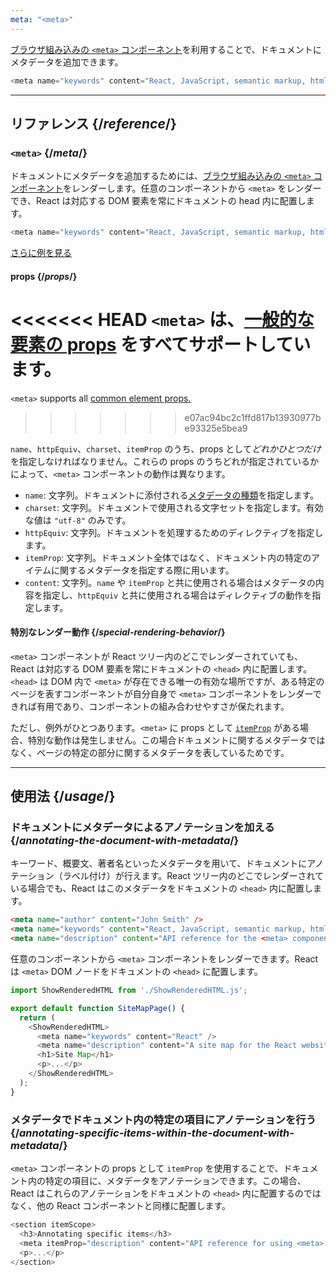 ```yaml
---
meta: "<meta>"
---
```


<Intro>

[ブラウザ組み込みの `<meta>` コンポーネント](https://developer.mozilla.org/en-US/docs/Web/HTML/Element/meta)を利用することで、ドキュメントにメタデータを追加できます。

```js
<meta name="keywords" content="React, JavaScript, semantic markup, html" />
```

</Intro>

<InlineToc />

---

## リファレンス {/*reference*/}

### `<meta>` {/*meta*/}

ドキュメントにメタデータを追加するためには、[ブラウザ組み込みの `<meta>` コンポーネント](https://developer.mozilla.org/en-US/docs/Web/HTML/Element/meta)をレンダーします。任意のコンポーネントから `<meta>` をレンダーでき、React は対応する DOM 要素を常にドキュメントの head 内に配置します。

```js
<meta name="keywords" content="React, JavaScript, semantic markup, html" />
```

[さらに例を見る](#usage)

#### props {/*props*/}

<<<<<<< HEAD
`<meta>` は、[一般的な要素の props](/reference/react-dom/components/common#props) をすべてサポートしています。
=======
`<meta>` supports all [common element props.](/reference/react-dom/components/common#common-props)
>>>>>>> e07ac94bc2c1ffd817b13930977be93325e5bea9

`name`、`httpEquiv`、`charset`、`itemProp` のうち、props として*どれかひとつだけ*を指定しなければなりません。これらの props のうちどれが指定されているかによって、`<meta>` コンポーネントの動作は異なります。

* `name`: 文字列。ドキュメントに添付される[メタデータの種類](https://developer.mozilla.org/en-US/docs/Web/HTML/Element/meta/name)を指定します。
* `charset`: 文字列。ドキュメントで使用される文字セットを指定します。有効な値は `"utf-8"` のみです。
* `httpEquiv`: 文字列。ドキュメントを処理するためのディレクティブを指定します。
* `itemProp`: 文字列。ドキュメント全体ではなく、ドキュメント内の特定のアイテムに関するメタデータを指定する際に用います。
* `content`: 文字列。`name` や `itemProp` と共に使用される場合はメタデータの内容を指定し、`httpEquiv` と共に使用される場合はディレクティブの動作を指定します。

#### 特別なレンダー動作 {/*special-rendering-behavior*/}

`<meta>` コンポーネントが React ツリー内のどこでレンダーされていても、React は対応する DOM 要素を常にドキュメントの `<head>` 内に配置します。`<head>` は DOM 内で `<meta>` が存在できる唯一の有効な場所ですが、ある特定のページを表すコンポーネントが自分自身で `<meta>` コンポーネントをレンダーできれば有用であり、コンポーネントの組み合わせやすさが保たれます。

ただし、例外がひとつあります。`<meta>` に props として [`itemProp`](https://developer.mozilla.org/en-US/docs/Web/HTML/Global_attributes/itemprop) がある場合、特別な動作は発生しません。この場合ドキュメントに関するメタデータではなく、ページの特定の部分に関するメタデータを表しているためです。

---

## 使用法 {/*usage*/}

### ドキュメントにメタデータによるアノテーションを加える {/*annotating-the-document-with-metadata*/}

キーワード、概要文、著者名といったメタデータを用いて、ドキュメントにアノテーション（ラベル付け）が行えます。React ツリー内のどこでレンダーされている場合でも、React はこのメタデータをドキュメントの `<head>` 内に配置します。

```html
<meta name="author" content="John Smith" />
<meta name="keywords" content="React, JavaScript, semantic markup, html" />
<meta name="description" content="API reference for the <meta> component in React DOM" />
```

任意のコンポーネントから `<meta>` コンポーネントをレンダーできます。React は `<meta>` DOM ノードをドキュメントの `<head>` に配置します。

<SandpackWithHTMLOutput>

```js src/App.js active
import ShowRenderedHTML from './ShowRenderedHTML.js';

export default function SiteMapPage() {
  return (
    <ShowRenderedHTML>
      <meta name="keywords" content="React" />
      <meta name="description" content="A site map for the React website" />
      <h1>Site Map</h1>
      <p>...</p>
    </ShowRenderedHTML>
  );
}
```

</SandpackWithHTMLOutput>

### メタデータでドキュメント内の特定の項目にアノテーションを行う {/*annotating-specific-items-within-the-document-with-metadata*/}

`<meta>` コンポーネントの props として `itemProp` を使用することで、ドキュメント内の特定の項目に、メタデータをアノテーションできます。この場合、React はこれらのアノテーションをドキュメントの `<head>` 内に配置するのではなく、他の React コンポーネントと同様に配置します。

```js
<section itemScope>
  <h3>Annotating specific items</h3>
  <meta itemProp="description" content="API reference for using <meta> with itemProp" />
  <p>...</p>
</section>
```

